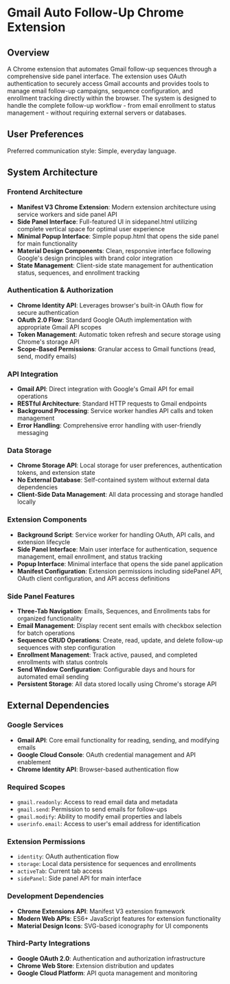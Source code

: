 # Gmail Auto Follow-Up Chrome Extension

## Overview

A Chrome extension that automates Gmail follow-up sequences through a comprehensive side panel interface. The extension uses OAuth authentication to securely access Gmail accounts and provides tools to manage email follow-up campaigns, sequence configuration, and enrollment tracking directly within the browser. The system is designed to handle the complete follow-up workflow - from email enrollment to status management - without requiring external servers or databases.

## User Preferences

Preferred communication style: Simple, everyday language.

## System Architecture

### Frontend Architecture
- **Manifest V3 Chrome Extension**: Modern extension architecture using service workers and side panel API
- **Side Panel Interface**: Full-featured UI in sidepanel.html utilizing complete vertical space for optimal user experience
- **Minimal Popup Interface**: Simple popup.html that opens the side panel for main functionality
- **Material Design Components**: Clean, responsive interface following Google's design principles with brand color integration
- **State Management**: Client-side state management for authentication status, sequences, and enrollment tracking

### Authentication & Authorization
- **Chrome Identity API**: Leverages browser's built-in OAuth flow for secure authentication
- **OAuth 2.0 Flow**: Standard Google OAuth implementation with appropriate Gmail API scopes
- **Token Management**: Automatic token refresh and secure storage using Chrome's storage API
- **Scope-Based Permissions**: Granular access to Gmail functions (read, send, modify emails)

### API Integration
- **Gmail API**: Direct integration with Google's Gmail API for email operations
- **RESTful Architecture**: Standard HTTP requests to Gmail endpoints
- **Background Processing**: Service worker handles API calls and token management
- **Error Handling**: Comprehensive error handling with user-friendly messaging

### Data Storage
- **Chrome Storage API**: Local storage for user preferences, authentication tokens, and extension state
- **No External Database**: Self-contained system without external data dependencies
- **Client-Side Data Management**: All data processing and storage handled locally

### Extension Components
- **Background Script**: Service worker for handling OAuth, API calls, and extension lifecycle
- **Side Panel Interface**: Main user interface for authentication, sequence management, email enrollment, and status tracking
- **Popup Interface**: Minimal interface that opens the side panel application
- **Manifest Configuration**: Extension permissions including sidePanel API, OAuth client configuration, and API access definitions

### Side Panel Features
- **Three-Tab Navigation**: Emails, Sequences, and Enrollments tabs for organized functionality
- **Email Management**: Display recent sent emails with checkbox selection for batch operations
- **Sequence CRUD Operations**: Create, read, update, and delete follow-up sequences with step configuration
- **Enrollment Management**: Track active, paused, and completed enrollments with status controls
- **Send Window Configuration**: Configurable days and hours for automated email sending
- **Persistent Storage**: All data stored locally using Chrome's storage API

## External Dependencies

### Google Services
- **Gmail API**: Core email functionality for reading, sending, and modifying emails
- **Google Cloud Console**: OAuth credential management and API enablement
- **Chrome Identity API**: Browser-based authentication flow

### Required Scopes
- `gmail.readonly`: Access to read email data and metadata
- `gmail.send`: Permission to send emails for follow-ups
- `gmail.modify`: Ability to modify email properties and labels
- `userinfo.email`: Access to user's email address for identification

### Extension Permissions
- `identity`: OAuth authentication flow
- `storage`: Local data persistence for sequences and enrollments
- `activeTab`: Current tab access
- `sidePanel`: Side panel API for main interface

### Development Dependencies
- **Chrome Extensions API**: Manifest V3 extension framework
- **Modern Web APIs**: ES6+ JavaScript features for extension functionality
- **Material Design Icons**: SVG-based iconography for UI components

### Third-Party Integrations
- **Google OAuth 2.0**: Authentication and authorization infrastructure
- **Chrome Web Store**: Extension distribution and updates
- **Google Cloud Platform**: API quota management and monitoring